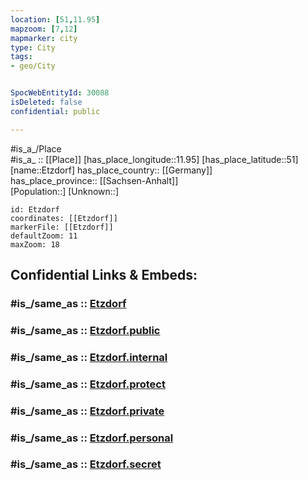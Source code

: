 ```yaml
---
location: [51,11.95] 
mapzoom: [7,12] 
mapmarker: city 
type: City
tags:
- geo/City


SpocWebEntityId: 30088
isDeleted: false
confidential: public

---
```

#is_a_/Place  
#is_a_ :: [[Place]] 
[has_place_longitude::11.95] 
[has_place_latitude::51] 
[name::Etzdorf] 
has_place_country:: [[Germany]]  
has_place_province:: [[Sachsen-Anhalt]]  
[Population::] 
[Unknown::] 


```leaflet
id: Etzdorf
coordinates: [[Etzdorf]] 
markerFile: [[Etzdorf]] 
defaultZoom: 11 
maxZoom: 18
```


## Confidential Links & Embeds: 

### #is_/same_as :: [Etzdorf](/_Standards/Earth/Continent/Europe/Europe~Central/Germany/Germany~East/Thüringen/counties~TH/Saale-Holzland-Kreis/cities~Saale-Holzland/Heideland-Elstertal-Schkölen/boroughs~Schkölen/Etzdorf.md) 

### #is_/same_as :: [Etzdorf.public](/_public/Earth/Continent/Europe/Europe~Central/Germany/Germany~East/Thüringen/counties~TH/Saale-Holzland-Kreis/cities~Saale-Holzland/Heideland-Elstertal-Schkölen/boroughs~Schkölen/Etzdorf.public.md) 

### #is_/same_as :: [Etzdorf.internal](/_internal/Earth/Continent/Europe/Europe~Central/Germany/Germany~East/Thüringen/counties~TH/Saale-Holzland-Kreis/cities~Saale-Holzland/Heideland-Elstertal-Schkölen/boroughs~Schkölen/Etzdorf.internal.md) 

### #is_/same_as :: [Etzdorf.protect](/_protect/Earth/Continent/Europe/Europe~Central/Germany/Germany~East/Thüringen/counties~TH/Saale-Holzland-Kreis/cities~Saale-Holzland/Heideland-Elstertal-Schkölen/boroughs~Schkölen/Etzdorf.protect.md) 

### #is_/same_as :: [Etzdorf.private](/_private/Earth/Continent/Europe/Europe~Central/Germany/Germany~East/Thüringen/counties~TH/Saale-Holzland-Kreis/cities~Saale-Holzland/Heideland-Elstertal-Schkölen/boroughs~Schkölen/Etzdorf.private.md) 

### #is_/same_as :: [Etzdorf.personal](/_personal/Earth/Continent/Europe/Europe~Central/Germany/Germany~East/Thüringen/counties~TH/Saale-Holzland-Kreis/cities~Saale-Holzland/Heideland-Elstertal-Schkölen/boroughs~Schkölen/Etzdorf.personal.md) 

### #is_/same_as :: [Etzdorf.secret](/_secret/Earth/Continent/Europe/Europe~Central/Germany/Germany~East/Thüringen/counties~TH/Saale-Holzland-Kreis/cities~Saale-Holzland/Heideland-Elstertal-Schkölen/boroughs~Schkölen/Etzdorf.secret.md)

